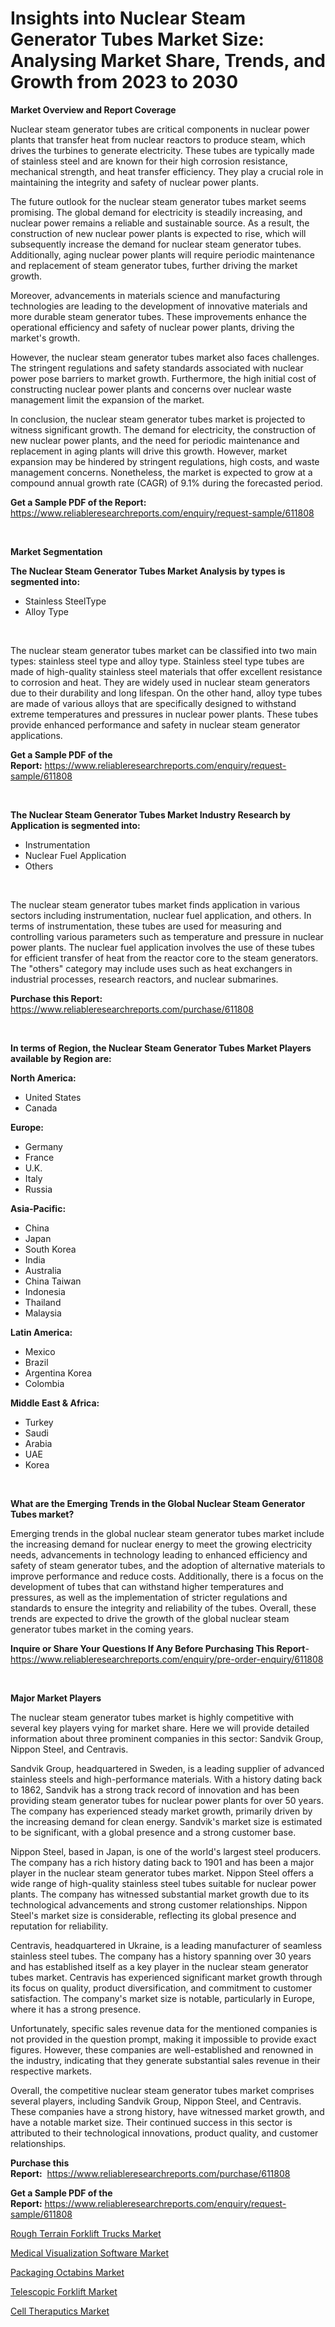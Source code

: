 <p><h1>Insights into Nuclear Steam Generator Tubes Market Size: Analysing Market Share, Trends, and Growth from 2023 to 2030</h1></p><p><strong>Market Overview and Report Coverage</strong></p>
<p><p>Nuclear steam generator tubes are critical components in nuclear power plants that transfer heat from nuclear reactors to produce steam, which drives the turbines to generate electricity. These tubes are typically made of stainless steel and are known for their high corrosion resistance, mechanical strength, and heat transfer efficiency. They play a crucial role in maintaining the integrity and safety of nuclear power plants.</p><p>The future outlook for the nuclear steam generator tubes market seems promising. The global demand for electricity is steadily increasing, and nuclear power remains a reliable and sustainable source. As a result, the construction of new nuclear power plants is expected to rise, which will subsequently increase the demand for nuclear steam generator tubes. Additionally, aging nuclear power plants will require periodic maintenance and replacement of steam generator tubes, further driving the market growth.</p><p>Moreover, advancements in materials science and manufacturing technologies are leading to the development of innovative materials and more durable steam generator tubes. These improvements enhance the operational efficiency and safety of nuclear power plants, driving the market's growth.</p><p>However, the nuclear steam generator tubes market also faces challenges. The stringent regulations and safety standards associated with nuclear power pose barriers to market growth. Furthermore, the high initial cost of constructing nuclear power plants and concerns over nuclear waste management limit the expansion of the market.</p><p>In conclusion, the nuclear steam generator tubes market is projected to witness significant growth. The demand for electricity, the construction of new nuclear power plants, and the need for periodic maintenance and replacement in aging plants will drive this growth. However, market expansion may be hindered by stringent regulations, high costs, and waste management concerns. Nonetheless, the market is expected to grow at a compound annual growth rate (CAGR) of 9.1% during the forecasted period.</p></p>
<p><strong>Get a Sample PDF of the Report:</strong> <a href="https://www.reliableresearchreports.com/enquiry/request-sample/611808">https://www.reliableresearchreports.com/enquiry/request-sample/611808</a></p>
<p>&nbsp;</p>
<p><strong>Market Segmentation</strong></p>
<p><strong>The Nuclear Steam Generator Tubes Market Analysis by types is segmented into:</strong></p>
<p><ul><li>Stainless SteelType</li><li>Alloy Type</li></ul></p>
<p>&nbsp;</p>
<p><p>The nuclear steam generator tubes market can be classified into two main types: stainless steel type and alloy type. Stainless steel type tubes are made of high-quality stainless steel materials that offer excellent resistance to corrosion and heat. They are widely used in nuclear steam generators due to their durability and long lifespan. On the other hand, alloy type tubes are made of various alloys that are specifically designed to withstand extreme temperatures and pressures in nuclear power plants. These tubes provide enhanced performance and safety in nuclear steam generator applications.</p></p>
<p><strong>Get a Sample PDF of the Report:</strong>&nbsp;<a href="https://www.reliableresearchreports.com/enquiry/request-sample/611808">https://www.reliableresearchreports.com/enquiry/request-sample/611808</a></p>
<p>&nbsp;</p>
<p><strong>The Nuclear Steam Generator Tubes Market Industry Research by Application is segmented into:</strong></p>
<p><ul><li>Instrumentation</li><li>Nuclear Fuel Application</li><li>Others</li></ul></p>
<p>&nbsp;</p>
<p><p>The nuclear steam generator tubes market finds application in various sectors including instrumentation, nuclear fuel application, and others. In terms of instrumentation, these tubes are used for measuring and controlling various parameters such as temperature and pressure in nuclear power plants. The nuclear fuel application involves the use of these tubes for efficient transfer of heat from the reactor core to the steam generators. The "others" category may include uses such as heat exchangers in industrial processes, research reactors, and nuclear submarines.</p></p>
<p><strong>Purchase this Report:</strong>&nbsp; <a href="https://www.reliableresearchreports.com/purchase/611808">https://www.reliableresearchreports.com/purchase/611808</a></p>
<p>&nbsp;</p>
<p><strong>In terms of Region, the Nuclear Steam Generator Tubes Market Players available by Region are:</strong></p>
<p>
    <p> <strong> North America: </strong>
        <ul>
            <li>United States</li>
            <li>Canada</li>
        </ul>
        </p> 
    <p> <strong> Europe: </strong>
        <ul>
            <li>Germany</li>
            <li>France</li>
            <li>U.K.</li>
            <li>Italy</li>
            <li>Russia</li>
        </ul>
        </p> 
    <p> <strong> Asia-Pacific: </strong>
        <ul>
            <li>China</li>
            <li>Japan</li>
            <li>South Korea</li>
            <li>India</li>
            <li>Australia</li>
            <li>China Taiwan</li>
            <li>Indonesia</li>
            <li>Thailand</li>
            <li>Malaysia</li>
        </ul>
        </p> 
    <p> <strong> Latin America: </strong>
        <ul>
            <li>Mexico</li>
            <li>Brazil</li>
            <li>Argentina Korea</li>
            <li>Colombia</li>
        </ul>
        </p> 
    <p> <strong> Middle East & Africa: </strong>
        <ul>
            <li>Turkey</li>
            <li>Saudi</li>
            <li>Arabia</li>
            <li>UAE</li>
            <li>Korea</li>
        </ul>
    </p>
    </p>
<p>&nbsp;</p>
<p><strong>What are the Emerging Trends in the Global Nuclear Steam Generator Tubes market?</strong></p>
<p><p>Emerging trends in the global nuclear steam generator tubes market include the increasing demand for nuclear energy to meet the growing electricity needs, advancements in technology leading to enhanced efficiency and safety of steam generator tubes, and the adoption of alternative materials to improve performance and reduce costs. Additionally, there is a focus on the development of tubes that can withstand higher temperatures and pressures, as well as the implementation of stricter regulations and standards to ensure the integrity and reliability of the tubes. Overall, these trends are expected to drive the growth of the global nuclear steam generator tubes market in the coming years.</p></p>
<p><strong>Inquire or Share Your Questions If Any Before Purchasing This Report</strong>- <a href="https://www.reliableresearchreports.com/enquiry/pre-order-enquiry/611808">https://www.reliableresearchreports.com/enquiry/pre-order-enquiry/611808</a></p>
<p>&nbsp;</p>
<p><strong>Major Market Players</strong></p>
<p><p>The nuclear steam generator tubes market is highly competitive with several key players vying for market share. Here we will provide detailed information about three prominent companies in this sector: Sandvik Group, Nippon Steel, and Centravis.</p><p>Sandvik Group, headquartered in Sweden, is a leading supplier of advanced stainless steels and high-performance materials. With a history dating back to 1862, Sandvik has a strong track record of innovation and has been providing steam generator tubes for nuclear power plants for over 50 years. The company has experienced steady market growth, primarily driven by the increasing demand for clean energy. Sandvik's market size is estimated to be significant, with a global presence and a strong customer base.</p><p>Nippon Steel, based in Japan, is one of the world's largest steel producers. The company has a rich history dating back to 1901 and has been a major player in the nuclear steam generator tubes market. Nippon Steel offers a wide range of high-quality stainless steel tubes suitable for nuclear power plants. The company has witnessed substantial market growth due to its technological advancements and strong customer relationships. Nippon Steel's market size is considerable, reflecting its global presence and reputation for reliability.</p><p>Centravis, headquartered in Ukraine, is a leading manufacturer of seamless stainless steel tubes. The company has a history spanning over 30 years and has established itself as a key player in the nuclear steam generator tubes market. Centravis has experienced significant market growth through its focus on quality, product diversification, and commitment to customer satisfaction. The company's market size is notable, particularly in Europe, where it has a strong presence.</p><p>Unfortunately, specific sales revenue data for the mentioned companies is not provided in the question prompt, making it impossible to provide exact figures. However, these companies are well-established and renowned in the industry, indicating that they generate substantial sales revenue in their respective markets.</p><p>Overall, the competitive nuclear steam generator tubes market comprises several players, including Sandvik Group, Nippon Steel, and Centravis. These companies have a strong history, have witnessed market growth, and have a notable market size. Their continued success in this sector is attributed to their technological innovations, product quality, and customer relationships.</p></p>
<p><strong>Purchase this Report:</strong>&nbsp;&nbsp;<a href="https://www.reliableresearchreports.com/purchase/611808">https://www.reliableresearchreports.com/purchase/611808</a></p>
<p></p>
<p><strong>Get a Sample PDF of the Report:</strong>&nbsp;<a href="https://www.reliableresearchreports.com/enquiry/request-sample/611808">https://www.reliableresearchreports.com/enquiry/request-sample/611808</a></p>
<p><p><a href="https://github.com/scarol104/Market-Research-Report-List-1/blob/main/rough-terrain-forklift-trucks-market.md">Rough Terrain Forklift Trucks Market</a></p><p><a href="https://medium.com/@freedayundt/medical-visualization-software-market-report-reveals-the-latest-trends-and-growth-opportunities-of-e8b49324a094">Medical Visualization Software Market</a></p><p><a href="https://www.linkedin.com/pulse/packaging-octabins-market-size-share-global-analysis-report-sq1sc/">Packaging Octabins Market</a></p><p><a href="https://github.com/deliacustodio40/Market-Research-Report-List-1/blob/main/telescopic-forklift-market.md">Telescopic Forklift Market</a></p><p><a href="https://medium.com/@isomgleason/cell-theraputics-market-exploring-market-share-market-trends-and-future-growth-daabaae2a9e8">Cell Theraputics Market</a></p></p>
